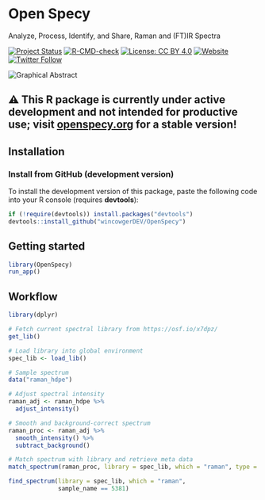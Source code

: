 # Open Specy

Analyze, Process, Identify, and Share, Raman and (FT)IR Spectra

<!-- badges: start -->
[![Project Status](https://www.repostatus.org/badges/latest/active.svg)](https://www.repostatus.org/#active)
[![R-CMD-check](https://github.com/wincowgerDEV/OpenSpecy/workflows/R-CMD-check/badge.svg)](https://github.com/wincowgerDEV/OpenSpecy/actions)
[![License: CC BY 4.0](https://img.shields.io/badge/license-CC%20BY%204.0-lightgrey.svg)](https://creativecommons.org/licenses/by/4.0/)
[![Website](https://img.shields.io/badge/web-openspecy.org-white)](http://www.openspecy.org)
[![Twitter Follow](https://img.shields.io/twitter/follow/OpenSpecy)](https://twitter.com/OpenSpecy)
<!-- badges: end -->

![Graphical Abstract](https://github.com/wincowgerDEV/OpenSpecy/blob/main/inst/shiny/www/graphical_abstract.png?raw=true)

## :warning: This R package is currently under active development and not intended for productive use; visit [openspecy.org](https://wincowger.shinyapps.io/OpenSpecy/) for a stable version!


## Installation

<!-- **OpenSpecy** is available from CRAN and GitHub.

### Install from CRAN (stable version)

You can install the released version of **OpenSpecy** from
[CRAN](https://CRAN.R-project.org) with:

```r
install.packages("envalysis")
```
-->

### Install from GitHub (development version)

To install the development version of this package, paste the following code
into your R console (requires **devtools**):

```r
if (!require(devtools)) install.packages("devtools")
devtools::install_github("wincowgerDEV/OpenSpecy")
```

## Getting started
```r
library(OpenSpecy)
run_app()
```

## Workflow

```r
library(dplyr)

# Fetch current spectral library from https://osf.io/x7dpz/
get_lib()

# Load library into global environment
spec_lib <- load_lib()

# Sample spectrum
data("raman_hdpe")

# Adjust spectral intensity
raman_adj <- raman_hdpe %>%
  adjust_intensity()

# Smooth and background-correct spectrum
raman_proc <- raman_adj %>% 
  smooth_intensity() %>% 
  subtract_background()

# Match spectrum with library and retrieve meta data
match_spectrum(raman_proc, library = spec_lib, which = "raman", type = "full")

find_spectrum(library = spec_lib, which = "raman",
              sample_name == 5381)
```

